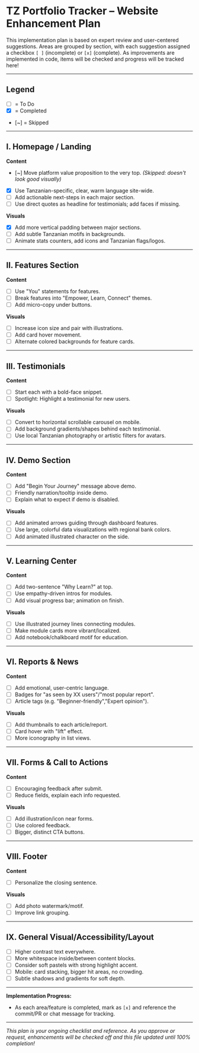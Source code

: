 
# TZ Portfolio Tracker – Website Enhancement Plan

This implementation plan is based on expert review and user-centered suggestions. Areas are grouped by section, with each suggestion assigned a checkbox `[ ]` (incomplete) or `[x]` (complete). As improvements are implemented in code, items will be checked and progress will be tracked here!

---

## Legend
- [ ] = To Do
- [x] = Completed
- [~] = Skipped

---

## I. Homepage / Landing

**Content**
- [~] Move platform value proposition to the very top. _(Skipped: doesn't look good visually)_
- [x] Use Tanzanian-specific, clear, warm language site-wide.
- [ ] Add actionable next-steps in each major section.
- [ ] Use direct quotes as headline for testimonials; add faces if missing.

**Visuals**
- [x] Add more vertical padding between major sections.
- [ ] Add subtle Tanzanian motifs in backgrounds.
- [ ] Animate stats counters, add icons and Tanzanian flags/logos.

---

## II. Features Section

**Content**
- [ ] Use "You" statements for features.
- [ ] Break features into "Empower, Learn, Connect" themes.
- [ ] Add micro-copy under buttons.

**Visuals**
- [ ] Increase icon size and pair with illustrations.
- [ ] Add card hover movement.
- [ ] Alternate colored backgrounds for feature cards.

---

## III. Testimonials

**Content**
- [ ] Start each with a bold-face snippet.
- [ ] Spotlight: Highlight a testimonial for new users.

**Visuals**
- [ ] Convert to horizontal scrollable carousel on mobile.
- [ ] Add background gradients/shapes behind each testimonial.
- [ ] Use local Tanzanian photography or artistic filters for avatars.

---

## IV. Demo Section

**Content**
- [ ] Add "Begin Your Journey" message above demo.
- [ ] Friendly narration/tooltip inside demo.
- [ ] Explain what to expect if demo is disabled.

**Visuals**
- [ ] Add animated arrows guiding through dashboard features.
- [ ] Use large, colorful data visualizations with regional bank colors.
- [ ] Add animated illustrated character on the side.

---

## V. Learning Center

**Content**
- [ ] Add two-sentence "Why Learn?" at top.
- [ ] Use empathy-driven intros for modules.
- [ ] Add visual progress bar; animation on finish.

**Visuals**
- [ ] Use illustrated journey lines connecting modules.
- [ ] Make module cards more vibrant/localized.
- [ ] Add notebook/chalkboard motif for education.

---

## VI. Reports & News

**Content**
- [ ] Add emotional, user-centric language.
- [ ] Badges for "as seen by XX users"/"most popular report".
- [ ] Article tags (e.g. "Beginner-friendly","Expert opinion").

**Visuals**
- [ ] Add thumbnails to each article/report.
- [ ] Card hover with "lift" effect.
- [ ] More iconography in list views.

---

## VII. Forms & Call to Actions

**Content**
- [ ] Encouraging feedback after submit.
- [ ] Reduce fields, explain each info requested.

**Visuals**
- [ ] Add illustration/icon near forms.
- [ ] Use colored feedback.
- [ ] Bigger, distinct CTA buttons.

---

## VIII. Footer

**Content**
- [ ] Personalize the closing sentence.

**Visuals**
- [ ] Add photo watermark/motif.
- [ ] Improve link grouping.

---

## IX. General Visual/Accessibility/Layout

- [ ] Higher contrast text everywhere.
- [ ] More whitespace inside/between content blocks.
- [ ] Consider soft pastels with strong highlight accent.
- [ ] Mobile: card stacking, bigger hit areas, no crowding.
- [ ] Subtle shadows and gradients for soft depth.

---

**Implementation Progress:**
- As each area/feature is completed, mark as `[x]` and reference the commit/PR or chat message for tracking.

---

*This plan is your ongoing checklist and reference. As you approve or request, enhancements will be checked off and this file updated until 100% completion!*

